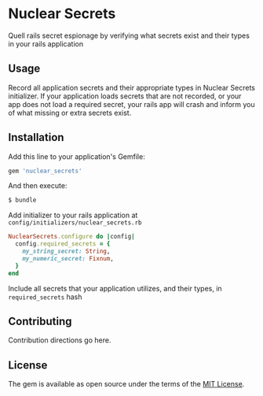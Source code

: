 # Nuclear Secrets
Quell rails secret espionage by verifying what secrets exist and their types in your rails application

## Usage
Record all application secrets and their appropriate types in Nuclear Secrets initializer.
If your application loads secrets that are not recorded, or your app does not load a
required secret, your rails app will crash and inform you of what missing or extra
secrets exist.

## Installation
Add this line to your application's Gemfile:

```ruby
gem 'nuclear_secrets'
```

And then execute:
```bash
$ bundle
```

Add initializer to your rails application at `config/initializers/nuclear_secrets.rb`
```ruby
NuclearSecrets.configure do |config|
  config.required_secrets = {
    my_string_secret: String,
    my_numeric_secret: Fixnum,
  }
end
```
Include all secrets that your application utilizes, and their types, in `required_secrets` hash

## Contributing
Contribution directions go here.

## License
The gem is available as open source under the terms of the [MIT License](http://opensource.org/licenses/MIT).
